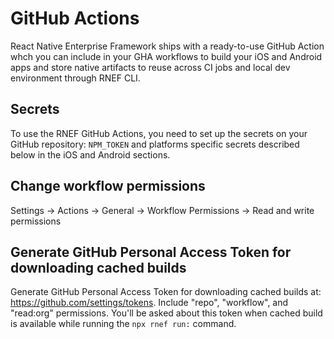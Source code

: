 # GitHub Actions

React Native Enterprise Framework ships with a ready-to-use GitHub Action whch you can include in your GHA workflows to build your iOS and Android apps and store native artifacts to reuse across CI jobs and local dev environment through RNEF CLI.

## Secrets

To use the RNEF GitHub Actions, you need to set up the secrets on your GitHub repository:
`NPM_TOKEN` and
platforms specific secrets described below in the iOS and Android sections.

## Change workflow permissions

Settings -> Actions -> General -> Workflow Permissions -> Read and write permissions

## Generate GitHub Personal Access Token for downloading cached builds

Generate GitHub Personal Access Token for downloading cached builds at: https://github.com/settings/tokens. Include "repo", "workflow", and "read:org" permissions.
You'll be asked about this token when cached build is available while running the `npx rnef run:` command.
